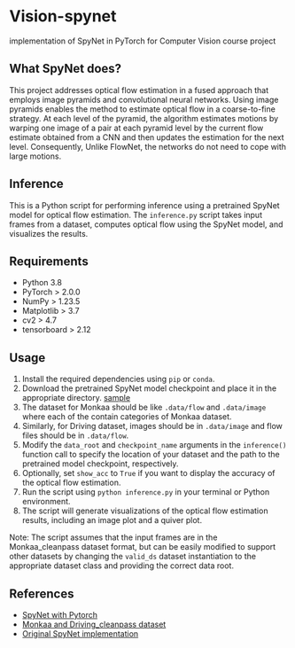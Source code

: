# Vision-spynet

implementation of SpyNet in PyTorch for Computer Vision course project

## What SpyNet does?

This project addresses optical flow estimation in a fused approach that employs image pyramids and convolutional neural networks. Using image pyramids enables the method to estimate optical flow in a coarse-to-fine strategy. 
At each level of the pyramid, the algorithm estimates motions by warping one image of a pair at each pyramid level by the current flow estimate obtained from a CNN and then updates the estimation for the next level. Consequently, Unlike FlowNet, the networks do not need to cope with large motions.

## Inference 
This is a Python script for performing inference using a pretrained SpyNet model for optical flow estimation. The `inference.py` script takes input frames from a dataset, computes optical flow using the SpyNet model, and visualizes the results.

## Requirements
- Python 3.8
- PyTorch > 2.0.0
- NumPy > 1.23.5
- Matplotlib > 3.7
- cv2 > 4.7
- tensorboard > 2.12

## Usage
1. Install the required dependencies using `pip` or `conda`.
2. Download the pretrained SpyNet model checkpoint and place it in the appropriate directory. [sample](https://lmb.informatik.uni-freiburg.de/resources/datasets/SceneFlow/assets/Sampler.tar.gz)
3. The dataset for Monkaa should be like `.data/flow` and `.data/image` where each of the contain categories of Monkaa dataset.
4. Similarly, for Driving dataset, images should be in `.data/image` and flow files should be in `.data/flow`.
6. Modify the `data_root` and `checkpoint_name` arguments in the `inference()` function call to specify the location of your dataset and the path to the pretrained model checkpoint, respectively.
7. Optionally, set `show_acc` to `True` if you want to display the accuracy of the optical flow estimation.
8. Run the script using `python inference.py` in your terminal or Python environment.
9. The script will generate visualizations of the optical flow estimation results, including an image plot and a quiver plot.

Note: The script assumes that the input frames are in the Monkaa_cleanpass dataset format, but can be easily modified to support other datasets by changing the `valid_ds` dataset instantiation to the appropriate dataset class and providing the correct data root.

## References
- [SpyNet with Pytorch](https://github.com/Guillem96/spynet-pytorch)
- [Monkaa and Driving_cleanpass dataset](https://lmb.informatik.uni-freiburg.de/resources/datasets/SceneFlowDatasets.en.html)
- [Original SpyNet implementation](https://github.com/anuragranj/spynet)
